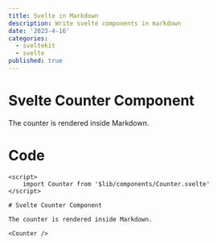 ```yaml
---
title: Svelte in Markdown
description: Write svelte components in markdown
date: '2023-4-16'
categories:
  - sveltekit
  - svelte
published: true
---
```


<script>
    import Counter from '$lib/components/Counter.svelte'
</script>

# Svelte Counter Component

<Counter />

The counter is rendered inside Markdown.

# Code

```
<script>
    import Counter from '$lib/components/Counter.svelte'
</script>

# Svelte Counter Component

The counter is rendered inside Markdown.

<Counter />
```
